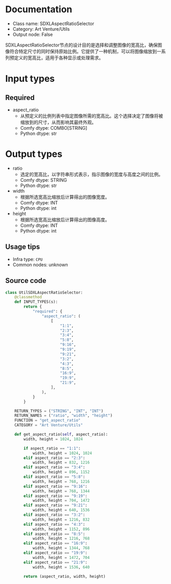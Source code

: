 
# Documentation
- Class name: SDXLAspectRatioSelector
- Category: Art Venture/Utils
- Output node: False

SDXLAspectRatioSelector节点的设计目的是选择和调整图像的宽高比，确保图像符合特定尺寸的同时保持原始比例。它提供了一种机制，可以将图像缩放到一系列预定义的宽高比，适用于各种显示或处理需求。

# Input types
## Required
- aspect_ratio
    - 从预定义的比例列表中指定图像所需的宽高比。这个选择决定了图像将被缩放到的尺寸，从而影响其最终外观。
    - Comfy dtype: COMBO[STRING]
    - Python dtype: str

# Output types
- ratio
    - 选定的宽高比，以字符串形式表示，指示图像的宽度与高度之间的比例。
    - Comfy dtype: STRING
    - Python dtype: str
- width
    - 根据所选宽高比缩放后计算得出的图像宽度。
    - Comfy dtype: INT
    - Python dtype: int
- height
    - 根据所选宽高比缩放后计算得出的图像高度。
    - Comfy dtype: INT
    - Python dtype: int


## Usage tips
- Infra type: `CPU`
- Common nodes: unknown


## Source code
```python
class UtilSDXLAspectRatioSelector:
    @classmethod
    def INPUT_TYPES(s):
        return {
            "required": {
                "aspect_ratio": (
                    [
                        "1:1",
                        "2:3",
                        "3:4",
                        "5:8",
                        "9:16",
                        "9:19",
                        "9:21",
                        "3:2",
                        "4:3",
                        "8:5",
                        "16:9",
                        "19:9",
                        "21:9",
                    ],
                ),
            }
        }

    RETURN_TYPES = ("STRING", "INT", "INT")
    RETURN_NAMES = ("ratio", "width", "height")
    FUNCTION = "get_aspect_ratio"
    CATEGORY = "Art Venture/Utils"

    def get_aspect_ratio(self, aspect_ratio):
        width, height = 1024, 1024

        if aspect_ratio == "1:1":
            width, height = 1024, 1024
        elif aspect_ratio == "2:3":
            width, height = 832, 1216
        elif aspect_ratio == "3:4":
            width, height = 896, 1152
        elif aspect_ratio == "5:8":
            width, height = 768, 1216
        elif aspect_ratio == "9:16":
            width, height = 768, 1344
        elif aspect_ratio == "9:19":
            width, height = 704, 1472
        elif aspect_ratio == "9:21":
            width, height = 640, 1536
        elif aspect_ratio == "3:2":
            width, height = 1216, 832
        elif aspect_ratio == "4:3":
            width, height = 1152, 896
        elif aspect_ratio == "8:5":
            width, height = 1216, 768
        elif aspect_ratio == "16:9":
            width, height = 1344, 768
        elif aspect_ratio == "19:9":
            width, height = 1472, 704
        elif aspect_ratio == "21:9":
            width, height = 1536, 640

        return (aspect_ratio, width, height)

```

